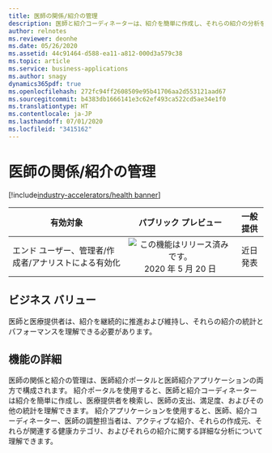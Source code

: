 ```yaml
---
title: 医師の関係/紹介の管理
description: 医師と紹介コーディネーターは、紹介を簡単に作成し、それらの紹介の分析を管理、追跡、理解できます。
author: relnotes
ms.reviewer: deonhe
ms.date: 05/26/2020
ms.assetid: 44c91464-d588-ea11-a812-000d3a579c38
ms.topic: article
ms.service: business-applications
ms.author: snagy
dynamics365pdf: true
ms.openlocfilehash: 272fc94ff2608509e95b41706aa2d553121aad67
ms.sourcegitcommit: b4383db1666141e3c62ef493ca522cd5ae34e1f0
ms.translationtype: HT
ms.contentlocale: ja-JP
ms.lasthandoff: 07/01/2020
ms.locfileid: "3415162"
---
```

# <a name="physician-relationships-and-referral-management"></a>医師の関係/紹介の管理
[!include[industry-accelerators/health banner](../includes/industry-accelerators/health.md)]

| 有効対象    |  パブリック プレビュー | 一般提供 | 
| ---------- | :----------: |:----------: |
|エンド ユーザー、管理者/作成者/アナリストによる有効化|![この機能はリリース済みです。](/dynamics365-release-plan/media/green-checkmark.png "この機能はリリース済みです。") 2020 年 5 月 20 日| 近日発表|


## <a name="business-value"></a>ビジネス バリュー
<!-- bv start -->
医師と医療提供者は、紹介を継続的に推進および維持し、それらの紹介の統計とパフォーマンスを理解できる必要があります。
<!-- bv end -->



## <a name="feature-details"></a>機能の詳細
<!--feature detail start -->
医師の関係と紹介の管理は、医師紹介ポータルと医師紹介アプリケーションの両方で構成されます。 紹介ポータルを使用すると、医師と紹介コーディネーターは紹介を簡単に作成し、医療提供者を検索し、医師の支出、満足度、およびその他の統計を理解できます。 紹介アプリケーションを使用すると、医師、紹介コーディネーター、医師の調整担当者は、アクティブな紹介、それらの作成元、それらが関連する健康カテゴリ、およびそれらの紹介に関する詳細な分析について理解できます。
<!--feature detail end -->









